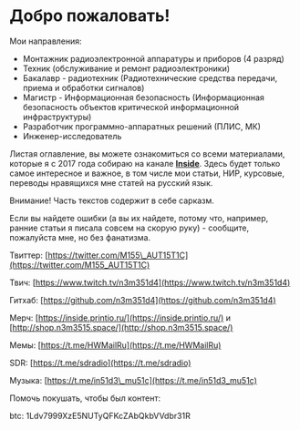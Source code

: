 # Добро пожаловать!

Мои направления:

* Монтажник радиоэлектронной аппаратуры и приборов \(4 разряд\)
* Техник \(обслуживание и ремонт радиоэлектроники\)
* Бакалавр - радиотехник \(Радиотехнические средства передачи, приема и обработки сигналов\)
* Магистр - Информационная безопасность \(Информационная безопасность объектов критической информационной инфраструктуры\)
* Разработчик программно-аппаратных решений \(ПЛИС, МК\)
* Инженер-исследователь

Листая оглавление, вы можете ознакомиться со всеми материалами, которые я с 2017 года собираю на канале [**Inside**](https://t.me/in51d3). Здесь будет только самое интересное и важное, в том числе мои статьи, НИР, курсовые, переводы нравящихся мне статей на русский язык.

Внимание! Часть текстов содержит в себе сарказм.

Если вы найдете ошибки \(а вы их найдете, потому что, например, ранние статьи я писала совсем на скорую руку\) - сообщите, пожалуйста мне, но без фанатизма.



Твиттер: [https://twitter.com/M155\_AUT15T1C](https://twitter.com/M155_AUT15T1C)

Твич: [https://www.twitch.tv/n3m351d4](https://www.twitch.tv/n3m351d4)

Гитхаб: [https://github.com/n3m351d4](https://github.com/n3m351d4)

Мерч: [https://inside.printio.ru/](https://inside.printio.ru/) и [http://shop.n3m3515.space/](http://shop.n3m3515.space/)

Мемы: [https://t.me/HWMailRu](https://t.me/HWMailRu)

SDR: [https://t.me/sdradio](https://t.me/sdradio)

Музыка: [https://t.me/in51d3\_mu51c](https://t.me/in51d3_mu51c)

Помочь покушать, чтобы был контент:

btc: 1Ldv7999XzE5NUTyQFKcZAbQkbVVdbr31R




